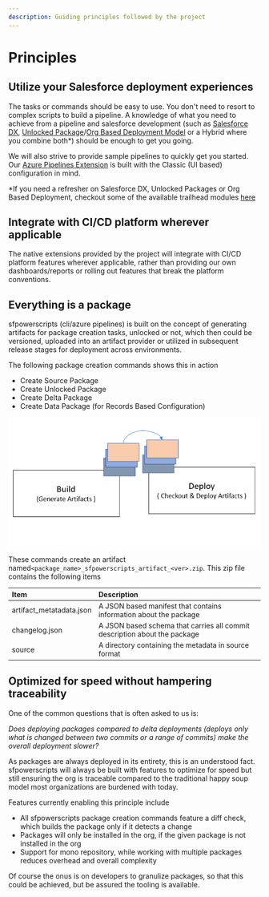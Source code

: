 ```yaml
---
description: Guiding principles followed by the project
---
```


# Principles

## Utilize your Salesforce deployment experiences

The tasks or commands should be easy to use.  You don't need to resort to complex scripts to build a pipeline. A knowledge of what you need to achieve from a pipeline and salesforce development \(such as  [Salesforce DX](https://developer.salesforce.com/docs/atlas.en-us.sfdx_dev.meta/sfdx_dev/sfdx_dev_intro.htm), [Unlocked Package](https://developer.salesforce.com/docs/atlas.en-us.sfdx_dev.meta/sfdx_dev/sfdx_dev_unlocked_pkg_intro.htm)/[Org Based Deployment Model](https://trailhead.salesforce.com/content/learn/modules/org-development-model) or a Hybrid where you combine both\*\) should be enough to get you going.

We will also strive to provide sample pipelines to quickly get you started. Our [Azure Pipelines Extension](https://marketplace.visualstudio.com/items?itemName=AzlamSalam.sfpowerscripts) is built with the Classic \(UI based\) configuration in mind.

\*If you need a refresher on Salesforce DX, Unlocked Packages or Org Based Deployment, checkout some of the available trailhead modules [here](https://trailhead.salesforce.com/en/users/azlam/trailmixes/salesforce-dx)

## Integrate with CI/CD platform wherever applicable

The native extensions provided by the project will integrate with CI/CD platform features wherever applicable, rather than providing our own dashboards/reports or rolling out features that break the platform conventions.

## Everything is a package

sfpowerscripts \(cli/azure pipelines\) is built on the concept of generating artifacts for package creation tasks, unlocked or not, which then could be versioned, uploaded into an artifact provider or utilized in subsequent release stages for deployment across environments.

The following package creation commands shows this in action

* Create Source Package
* Create Unlocked Package
* Create Delta Package
* Create Data Package \(for Records Based Configuration\)



![Use of artifacts across different stages](.gitbook/assets/build-deploy.png)

These commands create an artifact named`<package_name>_sfpowerscripts_artifact_<ver>.zip`. This zip file contains the following items

| Item | Description |
| :--- | :--- |
| artifact\_metatadata.json | A JSON based manifest that contains information about the package |
| changelog.json | A JSON based schema that carries all commit description about the package |
| source | A directory containing the metadata in source format  |

## Optimized for speed without hampering traceability

One of the common questions that is often asked to us is:  
  
_Does deploying packages compared to delta deployments \(deploys only what is changed between two commits or a range of commits\) make the overall deployment slower?_ 

As packages are always deployed in its entirety, this is an understood fact. sfpowerscripts will always be built with features to optimize for speed but still ensuring the org is traceable compared to the traditional happy soup model most organizations are burdened with today.

Features currently enabling this principle include 

* All sfpowerscripts package creation commands feature a diff check, which builds the package only if it detects a change 
* Packages will only be installed in the org, if the given package is not installed in the org
* Support for mono repository, while working with multiple packages reduces overhead and overall complexity

Of course the onus is on developers to granulize packages, so that this could be achieved, but be assured the tooling is available.



